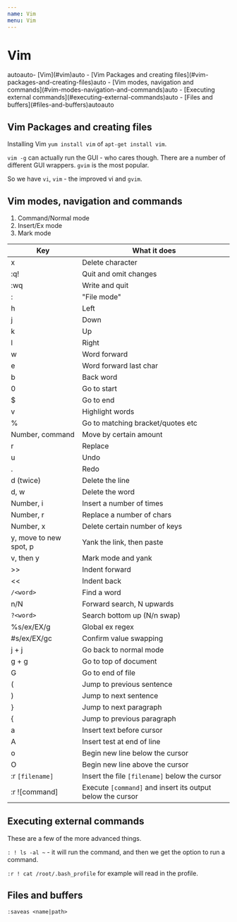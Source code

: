 ```yaml
---
name: Vim
menu: Vim 
---
```

# Vim

<!-- TOC -->autoauto- [Vim](#vim)auto    - [Vim Packages and creating files](#vim-packages-and-creating-files)auto    - [Vim modes, navigation and commands](#vim-modes-navigation-and-commands)auto    - [Executing external commands](#executing-external-commands)auto    - [Files and buffers](#files-and-buffers)autoauto<!-- /TOC -->

## Vim Packages and creating files

Installing Vim `yum install vim` of `apt-get install vim`.

`vim -g` can actually run the GUI - who cares though. There are a number of different GUI wrappers. `gvim` is the most popular.

So we have `vi`, `vim` - the improved vi and `gvim`.

## Vim modes, navigation and commands

1.  Command/Normal mode
2.  Insert/Ex mode
3.  Mark mode

| Key                    | What it does                                               |
| ---------------------- | ---------------------------------------------------------- |
| x                      | Delete character                                           |
| :q!                    | Quit and omit changes                                      |
| :wq                    | Write and quit                                             |
| :                      | "File mode"                                                |
| h                      | Left                                                       |
| j                      | Down                                                       |
| k                      | Up                                                         |
| l                      | Right                                                      |
| w                      | Word forward                                               |
| e                      | Word forward last char                                     |
| b                      | Back word                                                  |
| 0                      | Go to start                                                |
| $                      | Go to end                                                  |
| v                      | Highlight words                                            |
| %                      | Go to matching bracket/quotes etc                          |
| Number, command        | Move by certain amount                                     |
| r                      | Replace                                                    |
| u                      | Undo                                                       |
| .                      | Redo                                                       |
| d (twice)              | Delete the line                                            |
| d, w                   | Delete the word                                            |
| Number, i              | Insert a number of times                                   |
| Number, r              | Replace a number of chars                                  |
| Number, x              | Delete certain number of keys                              |
| y, move to new spot, p | Yank the link, then paste                                  |
| v, then y              | Mark mode and yank                                         |
| >>                     | Indent forward                                             |
| <<                     | Indent back                                                |
| `/<word>`              | Find a word                                                |
| n/N                    | Forward search, N upwards                                  |
| `?<word>`              | Search bottom up (N/n swap)                                |
| %s/ex/EX/g             | Global ex regex                                            |
| #s/ex/EX/gc            | Confirm value swapping                                     |
| j + j                  | Go back to normal mode                                     |
| g + g                  | Go to top of document                                      |
| G                      | Go to end of file                                          |
| (                      | Jump to previous sentence                                  |
| )                      | Jump to next sentence                                      |
| }                      | Jump to next paragraph                                     |
| {                      | Jump to previous paragraph                                 |
| a                      | Insert text before cursor                                  |
| A                      | Insert test at end of line                                 |
| o                      | Begin new line below the cursor                            |
| O                      | Begin new line above the cursor                            |
| :r `[filename]`        | Insert the file `[filename]` below the cursor              |
| :r ![command]          | Execute `[command]` and insert its output below the cursor |

## Executing external commands

These are a few of the more advanced things.

`: ! ls -al ~` - it will run the command, and then we get the option to run a command.

`:r ! cat /root/.bash_profile` for example will read in the profile.

## Files and buffers

`:saveas <name|path>`
